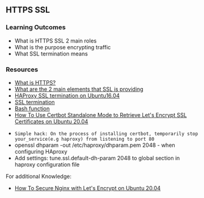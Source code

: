 ## HTTPS SSL

### Learning Outcomes
- What is HTTPS SSL 2 main roles
- What is the purpose encrypting traffic
- What SSL termination means

### Resources
* [What is HTTPS?](https://www.instantssl.com/http-vs-https)
* [What are the 2 main elements that SSL is providing](https://www.sslshopper.com/why-ssl-the-purpose-of-using-ssl-certificates.html)
* [HAProxy SSL termination on Ubuntu16.04](https://docs.ionos.com/cloud)
* [SSL termination](https://en.wikipedia.org/wiki/TLS_termination_proxy)
* [Bash function](https://tldp.org/LDP/abs/html/complexfunct.html)
* [How To Use Certbot Standalone Mode to Retrieve Let's Encrypt SSL Certificates on Ubuntu 20.04](https://www.digitalocean.com/community/tutorials/how-to-use-certbot-standalone-mode-to-retrieve-let-s-encrypt-ssl-certificates-on-ubuntu-20-04)

- `Simple hack: On the process of installing certbot, temporarily stop your_service(e.g haproxy) from listening to port 80`
- openssl dhparam -out /etc/haproxy/dhparam.pem 2048 - when configuring HAproxy
- Add settings: tune.ssl.default-dh-param 2048 to global section in haproxy configuration file

For additional Knowledge:
- [How To Secure Nginx with Let's Encrypt on Ubuntu 20.04](https://www.digitalocean.com/community/tutorials/how-to-secure-nginx-with-let-s-encrypt-on-ubuntu-20-04)
